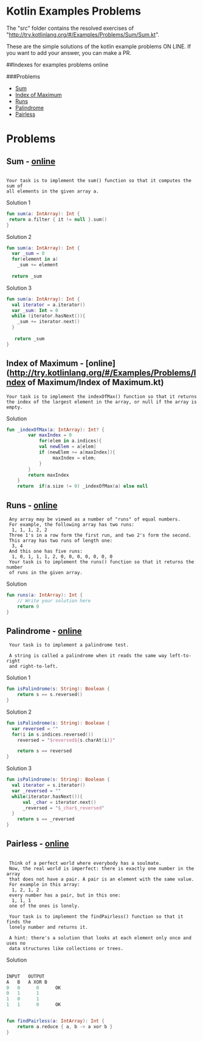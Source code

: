 # Kotlin Examples Problems

The "src" folder contains the resolved exercises of "http://try.kotlinlang.org/#/Examples/Problems/Sum/Sum.kt".

These are the simple solutions of the kotlin example problems ON LINE. If you want to add your answer, you can make a PR.

##Indexes for examples problems online

###Problems
* [Sum](https://github.com/vicboma1/Kotlin-Examples-Problems#Sum)
* [Index of Maximum](https://github.com/vicboma1/Kotlin-Examples-Problems#index-of-maximum)
* [Runs](https://github.com/vicboma1/Kotlin-Examples-Problems#run)
* [Palindrome](https://github.com/vicboma1/Kotlin-Examples-Problems#palindrome)
* [Pairless](https://github.com/vicboma1/Kotlin-Examples-Problems#pairless)

# Problems

## Sum - [online](http://try.kotlinlang.org/#/Examples/Problems/Sum/Sum.kt)
```

Your task is to implement the sum() function so that it computes the sum of
all elements in the given array a.

```

Solution 1
```kotlin
fun sum(a: IntArray): Int {
 return a.filter { it != null }.sum()
}
```

Solution 2
```kotlin
fun sum(a: IntArray): Int {
  var _sum = 0
  for(element in a)
    _sum += element       
    
  return _sum
```

Solution 3
```kotlin
fun sum(a: IntArray): Int {
  val iterator = a.iterator()
  var _sum: Int = 0
  while (iterator.hasNext()){
    _sum += iterator.next()
  }
  
   return _sum
}
```

## Index of Maximum - [online](http://try.kotlinlang.org/#/Examples/Problems/Index of Maximum/Index of Maximum.kt)
```
Your task is to implement the indexOfMax() function so that it returns
the index of the largest element in the array, or null if the array is empty.
```

Solution
```kotlin
fun _indexOfMax(a: IntArray): Int? { 
        var maxIndex = 0
            for(elem in a.indices){
            val newElem = a[elem]
            if (newElem >= a[maxIndex]){
                 maxIndex = elem; 
            }
    	}
        return maxIndex
    }
    return  if(a.size != 0) _indexOfMax(a) else null
```

## Runs - [online](http://try.kotlinlang.org/#/Examples/Problems/Runs/Runs.kt)
```
 Any array may be viewed as a number of "runs" of equal numbers.
 For example, the following array has two runs:
  1, 1, 1, 2, 2
 Three 1's in a row form the first run, and two 2's form the second.
 This array has two runs of length one:
  3, 4
 And this one has five runs:
  1, 0, 1, 1, 1, 2, 0, 0, 0, 0, 0, 0, 0
 Your task is to implement the runs() function so that it returns the number
 of runs in the given array.
```

Solution
```kotlin
fun runs(a: IntArray): Int {
    // Write your solution here
    return 0
}
```

## Palindrome - [online](http://try.kotlinlang.org/#/Examples/Problems/Palindrome/Palindrome.kt)
```
 Your task is to implement a palindrome test.
 
 A string is called a palindrome when it reads the same way left-to-right
 and right-to-left.
```

Solution 1
```kotlin
fun isPalindrome(s: String): Boolean {
    return s == s.reversed()
}
```

Solution 2
```kotlin
fun isPalindrome(s: String): Boolean {
  var reversed = ""
  for(i in s.indices.reversed())
    reversed = "$reversed${s.charAt(i)}"

    return s == reversed  
}
```

Solution 3
```kotlin
fun isPalindrome(s: String): Boolean {
  val iterator = s.iterator()
  var _reversed = ""
  while(iterator.hasNext()){
      val _char = iterator.next()
      _reversed = "$_char$_reversed"
  }
    return s == _reversed
}
```

## Pairless - [online](http://try.kotlinlang.org/#/Examples/Problems/Pairless/Pairless.kt)
```

 Think of a perfect world where everybody has a soulmate.
 Now, the real world is imperfect: there is exactly one number in the array
 that does not have a pair. A pair is an element with the same value.
 For example in this array:
  1, 2, 1, 2
 every number has a pair, but in this one:
  1, 1, 1
 one of the ones is lonely.
 
 Your task is to implement the findPairless() function so that it finds the
 lonely number and returns it.
 
 A hint: there's a solution that looks at each element only once and uses no
 data structures like collections or trees.

```

Solution
```kotlin

INPUT 	OUTPUT
A 	B 	A XOR B
0 	0 	   0      OK
0 	1 	   1
1 	0 	   1
1 	1 	   0      OK


fun findPairless(a: IntArray): Int {
    return a.reduce { a, b -> a xor b }
}
```
